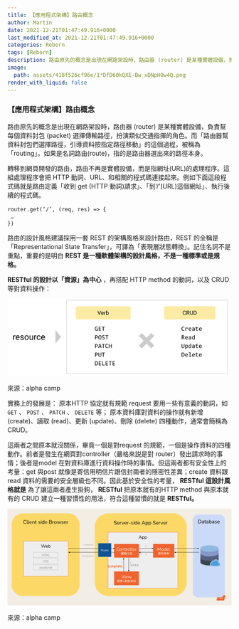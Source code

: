 ```yaml
---
title: 【應用程式架構】路由概念
author: Martin
date: 2021-12-21T01:47:49.916+0000
last_modified_at: 2021-12-21T01:47:49.916+0000
categories: Reborn
tags: [Reborn]
description: 路由原先的概念是出現在網路架設時，路由器 (router) 是某種實體設備，負責幫每個資料封包 (packet)…
image:
  path: assets/418f526cf96e/1*DfD60kQXE-Bw_xDNpHOw4Q.png
render_with_liquid: false
---
```


### 【應用程式架構】路由概念

路由原先的概念是出現在網路架設時，路由器 \(router\) 是某種實體設備，負責幫每個資料封包 \(packet\) 選擇傳輸路徑，扮演類似交通指揮的角色。而「路由器幫資料封包們選擇路徑，引導資料按指定路徑移動」的這個過程，被稱為「routing」。如果是名詞路由\(route\)，指的是路由器選出來的路徑本身。

轉移到網頁開發的路由，路由不再是實體設備，而是指網址\(URL\)的處理程序。這組處理程序會把 HTTP 動詞、URL、和相關的程式碼連接起來。例如下面這段程式碼就是路由定義「收到 get \(HTTP 動詞\)請求」、「到‘/’\(URL\)這個網址」、執行後續的程式碼。


```
router.get(‘/’, (req, res) => {
 …
})
``` 





路由的設計風格建議採用一套 REST 的架構風格來設計路由，REST 的全稱是「Representational State Transfer」，可譯為「表現層狀態轉換」。記住名詞不是重點，重要的是明白 **REST 是一種軟體架構的設計風格，不是一種標準或是規格。**

**RESTful 的設計以「資源」為中心** ，再搭配 HTTP method 的動詞，以及 CRUD 等對資料操作：


![來源：alpha camp](/assets/418f526cf96e/1*tmolH0TGGoij4omkEB6Q6A.png)

來源：alpha camp

實務上的發展是：
原本HTTP 協定就有規範 request 要用一些有意義的動詞，如 `GET` 、 `POST` 、 `PATCH` 、 `DELETE` 等；
原本資料庫對資料的操作就有新增 \(create\)、讀取 \(read\)、更新 \(update\)、刪除 \(delete\) 四種動作，通常會簡稱為 CRUD。

這兩者之間原本就沒關係，畢竟一個是對request 的規範，一個是操作資料的四種動作。前者是發生在網頁對controller（嚴格來説是對 router）發出請求時的事情；後者是model 在對資料庫進行資料操作時的事情。但這兩者都有安全性上的考量：get 與post 就像是寄信用明信片跟信封兩者的隱密性差異；create 資料跟read 資料的需要的安全層級也不同。因此基於安全性的考量， **RESTful 這設計風格就是** 為了讓這兩者產生掛鉤， **RESTful** 把原本就有的HTTP method 與原本就有的 CRUD 建立一種習慣性的用法，符合這種習慣的就是 **RESTful。**


![來源：alpha camp](/assets/418f526cf96e/1*DfD60kQXE-Bw_xDNpHOw4Q.png)

來源：alpha camp




